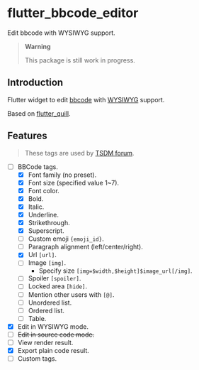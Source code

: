 # flutter_bbcode_editor

Edit bbcode with WYSIWYG support.

> **Warning**
>
> This package is still work in progress.

## Introduction

Flutter widget to edit [bbcode](https://en.wikipedia.org/wiki/BBCode) with [WYSIWYG](https://en.wikipedia.org/wiki/WYSIWYG) support.

Based on [flutter_quill](https://pub.dev/packages/flutter_quill).

## Features

> These tags are used by [TSDM forum](https://tsdm39.com/).

* [ ] BBCode tags.
  * [x] Font family (no preset).
  * [x] Font size (specified value 1~7).
  * [x] Font color.
  * [x] Bold.
  * [x] Italic.
  * [x] Underline.
  * [x] Strikethrough.
  * [x] Superscript.
  * [ ] Custom emoji `{emoji_id}`.
  * [ ] Paragraph alignment (left/center/right).
  * [x] Url `[url]`.
  * [ ] Image `[img]`.
    * Specify size `[img=$width,$height]$image_url[/img]`.
  * [ ] Spoiler `[spoiler]`.
  * [ ] Locked area `[hide]`.
  * [ ] Mention other users with `[@]`.
  * [ ] Unordered list.
  * [ ] Ordered list.
  * [ ] Table.
* [x] Edit in WYSIWYG mode.
* [ ] ~~Edit in source code mode.~~
* [ ] View render result.
* [x] Export plain code result.
* [ ] Custom tags.
